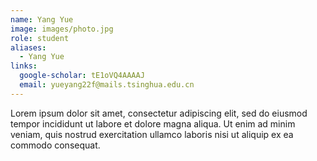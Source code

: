 ```yaml
---
name: Yang Yue
image: images/photo.jpg
role: student
aliases:
  - Yang Yue
links:
  google-scholar: tE1oVQ4AAAAJ
  email: yueyang22f@mails.tsinghua.edu.cn
---
```


Lorem ipsum dolor sit amet, consectetur adipiscing elit, sed do eiusmod tempor
incididunt ut labore et dolore magna aliqua. Ut enim ad minim veniam, quis
nostrud exercitation ullamco laboris nisi ut aliquip ex ea commodo consequat.
